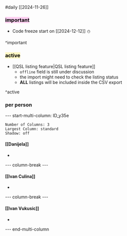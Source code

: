 #daily
[[2024-11-26]]

### <mark style="background: #FFB8EBA6;">important</mark>
- Code freeze start on [[2024-12-12]] ⛄

^important

### <mark style="background: #FFF3A3A6;">active</mark>
- [[QSL listing feature|QSL listing feature]]
	- `offline` field is still under discussion
	- the import might need to check the listing status
	- **ALL** listings will be included inside the CSV export

^active

### per person

--- start-multi-column: ID_y35e
```column-settings
Number of Columns: 3
Largest Column: standard
Shadow: off 
```

#### [[Danijela]]
- 

--- column-break ---

#### [[Ivan Culina]]

- 

--- column-break ---

#### [[Ivan Vukusic]]

- 

--- end-multi-column
